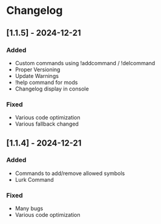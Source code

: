 # Changelog

## [1.1.5] - 2024-12-21
### Added
- Custom commands using !addcommand / !delcommand
- Proper Versioning
- Update Warnings
- !help command for mods
- Changelog display in console

### Fixed
- Various code optimization
- Various fallback changed

## [1.1.4] - 2024-12-21
### Added
- Commands to add/remove allowed symbols
- Lurk Command

### Fixed
- Many bugs
- Various code optimization
